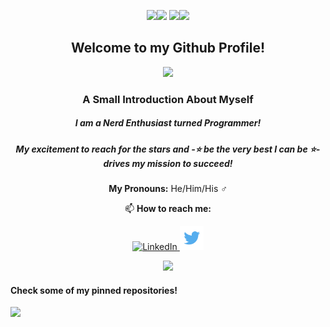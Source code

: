 <p align="center"><img src="https://media.giphy.com/media/2xDzcNcRm0BeXPEVDI/giphy.gif" height=130><img src="https://media.giphy.com/media/1244FhGdjBNQ2c/giphy.gif" width="200"/>
<img src="https://media.giphy.com/media/j6ZhcAyUctYrj2ueBi/giphy.gif" height=250><img src="https://media.giphy.com/media/2xDzcNcRm0BeXPEVDI/giphy.gif" height=130>
</p>
<h2 align= "center">Welcome to my Github Profile!</h2>
<p align="center"><img src="https://media.giphy.com/media/Ylf1j3qA5ZE2ekp3c8/giphy.gif"></p>
<h3 align="center"> A Small Introduction About Myself</h3>
<h5 align="center">I am a Nerd Enthusiast turned Programmer!</h5> <h5 align="center"> My excitement to reach for the stars and -⭐ be the very best I can be ⭐- drives my mission to succeed!</h5>
<p align="center">
  <strong>My Pronouns:</strong> He/Him/His ♂️
 </p>
 <p align= "center">
  📫 <strong>How to reach me:</strong> 
  <p align="center">
  <a target="_blank" href="https://www.linkedin.com/in/dashlin-sermeil-351088186/">
    <img src="https://image.flaticon.com/icons/png/512/174/174857.png" width="28px" alt="LinkedIn"/>
  </a>
  
  <a target="_blank" href="https://twitter.com/DSermeil">
    <img src="https://github.com/DashlinS/DashlinS/blob/master/images/twitterlogo.png" width="38px;" alt="Twitter"/>
  </a>
</p>
<p align="center"><img src="https://media.giphy.com/media/Ylf1j3qA5ZE2ekp3c8/giphy.gif"></p>

<p align="left"><h4>Check some of my pinned repositories!</h4>
  <img src="https://media.giphy.com/media/W3MyhCrgfBlXDV349M/giphy.gif" height="200px">
</p>
